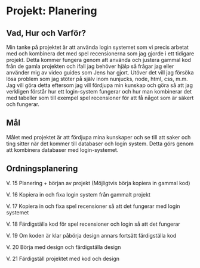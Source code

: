 # Projekt: Planering

## Vad, Hur och Varför?

Min tanke på projektet är att använda login systemet som vi precis arbetat med och kombinera det med spel recensionerna som jag gjorde i ett tidigare projekt. Detta kommer fungera genom att använda och justera gammal kod från de gamla projekten och ifall jag behöver hjälp så frågar jag eller använder mig av video guides som Jens har gjort. Utöver det vill jag försöka lösa problem som jag stöter på själv inom nunjucks, node, html, css, m.m. Jag vill göra detta eftersom jag vill fördjupa min kunskap och göra så att jag verkligen förstår hur ett login-system fungerar och hur man kombinerar det med tabeller som till exempel spel recensioner för att få något som är säkert och fungerar. 

## Mål

Målet med projektet är att fördjupa mina kunskaper och se till att saker och ting sitter när det kommer till databaser och login system. Detta görs genom att kombinera databaser med login-systemet.

## Ordningsplanering

V. 15
Planering + början av projekt (Möjligtvis börja kopiera in gammal kod)

V. 16
Kopiera in och fixa login system från gammalt projekt

V. 17
Kopiera in och fixa spel recensioner så att det fungerar med login systemet

V. 18
Färdigställa kod för spel recensioner och login så att det fungerar

V. 19
Om koden är klar påbörja design annars fortsätt färdigställa kod

V. 20
Börja med design och färdigställa design

V. 21
Färdigställ projektet med kod och design
